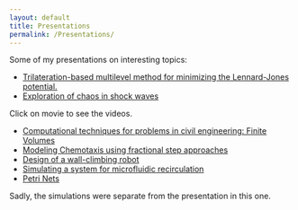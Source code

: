 ```yaml
---
layout: default
title: Presentations
permalink: /Presentations/
---
```




Some of my presentations on interesting topics:
* [Trilateration-based multilevel method for minimizing the Lennard-Jones potential.](pdfs/MLLJ_presentation_CASSC.pdf)
* [Exploration of chaos in shock waves](pdfs/Chaos.pdf)

Click on movie to see the videos.
* [Computational techniques for problems in civil engineering: Finite Volumes](pdfs/Civil_clawpack.pdf)
* [Modeling Chemotaxis using fractional step approaches](pdfs/Chemotaxis.pdf)
* [Design of a wall-climbing robot](pdfs/Design.pptx)
* [Simulating a system for microfluidic recirculation ](pdfs/MEMS.pptx)
* [Petri Nets](pdfs/Petri_Nets.pptx)

Sadly, the simulations were separate from the presentation in this one.


